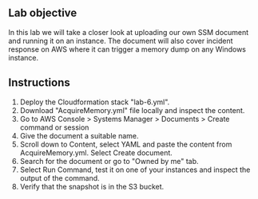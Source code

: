 ## Lab objective
In this lab we will take a closer look at uploading our own SSM document and running it on an instance. The document will also cover incident response on AWS where it can trigger a memory dump on any Windows instance.


## Instructions
1. Deploy the Cloudformation stack "lab-6.yml".
2. Download "AcquireMemory.yml" file locally and inspect the content.
3. Go to AWS Console > Systems Manager > Documents > Create command or session
4. Give the document a suitable name.
5. Scroll down to Content, select YAML and paste the content from AcquireMemory.yml. Select Create document.
6. Search for the document or go to "Owned by me" tab.
7. Select Run Command, test it on one of your instances and inspect the output of the command.
8. Verify that the snapshot is in the S3 bucket.


